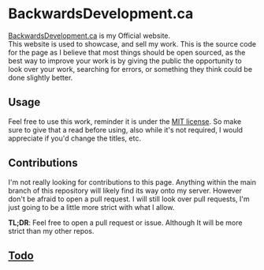 # BackwardsDevelopment.ca
[BackwardsDevelopment.ca](https://www.backwardsdevelopment.ca) is my Official website.  
This website is used to showcase, and sell my work. This is the source code for the page as I believe that most things should be open sourced, as the best way to improve your work is by giving the public the opportunity to look over your work, searching for errors, or something they think could be done slightly better.

## Usage
Feel free to use this work, reminder it is under the [MIT license](https://www.tldrlegal.com/license/mit-license). So make sure to give that a read before using, also while it's not required, I would appreciate if you'd change the titles, etc.

## Contributions
I'm not really looking for contributions to this page.
Anything within the main branch of this repository will likely find its way onto my server.
However don't be afraid to open a pull request. I will still look over pull requests, I'm just going to be a little more strict with what I allow.

**TL;DR**: Feel free to open a pull request or issue. Although It will be more strict than my other repos.

## [Todo](./todo.md)
